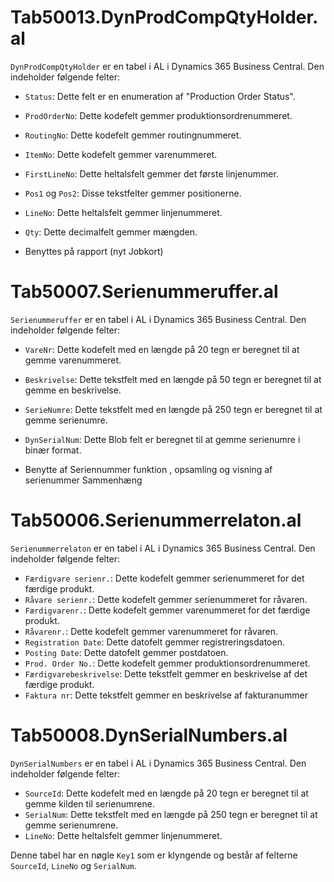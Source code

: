 # Tab50013.DynProdCompQtyHolder.al

`DynProdCompQtyHolder` er en tabel i AL i Dynamics 365 Business Central. Den indeholder følgende felter:

- `Status`: Dette felt er en enumeration af "Production Order Status".
- `ProdOrderNo`: Dette kodefelt gemmer produktionsordrenummeret.
- `RoutingNo`: Dette kodefelt gemmer routingnummeret.
- `ItemNo`: Dette kodefelt gemmer varenummeret.
- `FirstLineNo`: Dette heltalsfelt gemmer det første linjenummer.
- `Pos1` og `Pos2`: Disse tekstfelter gemmer positionerne.
- `LineNo`: Dette heltalsfelt gemmer linjenummeret.
- `Qty`: Dette decimalfelt gemmer mængden.

- Benyttes på rapport (nyt Jobkort)

# Tab50007.Serienummeruffer.al

`Serienummeruffer` er en tabel i AL i Dynamics 365 Business Central. Den indeholder følgende felter:

- `VareNr`: Dette kodefelt med en længde på 20 tegn er beregnet til at gemme varenummeret.
- `Beskrivelse`: Dette tekstfelt med en længde på 50 tegn er beregnet til at gemme en beskrivelse.
- `SerieNumre`: Dette tekstfelt med en længde på 250 tegn er beregnet til at gemme serienumre.
- `DynSerialNum`: Dette Blob felt er beregnet til at gemme serienumre i binær format.

- Benytte af Seriennummer funktion , opsamling og visning af serienummer Sammenhæng


# Tab50006.Serienummerrelaton.al

`Serienummerrelaton` er en tabel i AL i Dynamics 365 Business Central. Den indeholder følgende felter:

- `Færdigvare serienr.`: Dette kodefelt gemmer serienummeret for det færdige produkt.
- `Råvare serienr.`: Dette kodefelt gemmer serienummeret for råvaren.
- `Færdigvarenr.`: Dette kodefelt gemmer varenummeret for det færdige produkt.
- `Råvarenr.`: Dette kodefelt gemmer varenummeret for råvaren.
- `Registration Date`: Dette datofelt gemmer registreringsdatoen.
- `Posting Date`: Dette datofelt gemmer postdatoen.
- `Prod. Order No.`: Dette kodefelt gemmer produktionsordrenummeret.
- `Færdigvarebeskrivelse`: Dette tekstfelt gemmer en beskrivelse af det færdige produkt.
- `Faktura nr`: Dette tekstfelt gemmer en beskrivelse af fakturanummer


# Tab50008.DynSerialNumbers.al

`DynSerialNumbers` er en tabel i AL i Dynamics 365 Business Central. Den indeholder følgende felter:

- `SourceId`: Dette kodefelt med en længde på 20 tegn er beregnet til at gemme kilden til serienumrene.
- `SerialNum`: Dette tekstfelt med en længde på 250 tegn er beregnet til at gemme serienumrene.
- `LineNo`: Dette heltalsfelt gemmer linjenummeret.

Denne tabel har en nøgle `Key1` som er klyngende og består af felterne `SourceId`, `LineNo` og `SerialNum`.